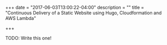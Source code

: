 +++
date = "2017-06-03T13:00:22-04:00"
description = ""
title = "Continuous Delivery of a Static Website using Hugo, Cloudformation and AWS Lambda"

+++

TODO: Write this one!

